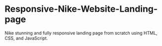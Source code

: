 # Responsive-Nike-Website-Landing-page
 Nike stunning and fully responsive landing page from scratch using HTML, CSS, and JavaScript.
